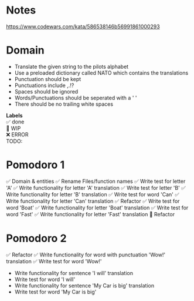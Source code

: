 # Notes

https://www.codewars.com/kata/586538146b56991861000293

# Domain

- Translate the given string to the pilots alphabet
- Use a preloaded dictionary called NATO which contains the translations
- Punctuation should be kept
- Punctuations include ,.!?
- Spaces should be ignored
- Words/Punctuations should be seperated with a ' '
- There should be no trailing white spaces

**Labels**  
✅ done  
🚧 WIP  
❌ ERROR  
TODO:

# Pomodoro 1

✅ Domain & entities
✅ Rename Files/function names
✅ Write test for letter 'A'
✅ Write functionality for letter 'A' translation
✅ Write test for letter 'B'
✅ Write functionality for letter 'B' translation
✅ Write test for word 'Can'
✅ Write functionality for letter 'Can' translation
✅ Refactor
✅ Write test for word 'Boat'
✅ Write functionality for letter 'Boat' translation
✅ Write test for word 'Fast'
✅ Write functionality for letter 'Fast' translation
🚧 Refactor

# Pomodoro 2

✅ Refactor
✅ Write functionality for word with punctuation 'Wow!' translation
✅ Write test for word 'Wow!'

- Write functionality for sentence 'I will' translation
- Write test for word 'I will'
- Write functionality for sentence 'My Car is big' translation
- Write test for word 'My Car is big'
